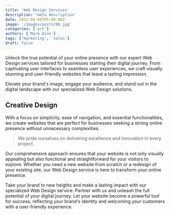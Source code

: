 ```yaml
---
title: 'Web Design Services'
description: 'meta description'
date: 2022-04-04T05:00:00Z
image: '/images/posts/06.jpg'
categories: ['art']
authors: ['Mark Dinn']
tags: ['marketing', 'sales']
draft: false
---
```


Unlock the true potential of your online presence with our expert Web Design services tailored for businesses starting their digital journey. From captivating user interfaces to seamless user experiences, we craft visually stunning and user-friendly websites that leave a lasting impression.

Elevate your brand's image, engage your audience, and stand out in the digital landscape with our specialized Web Design solutions.

## Creative Design

With a focus on simplicity, ease of navigation, and essential functionalities, we create websites that are perfect for businesses seeking a strong online presence without unnecessary complexities.

> We pride ourselves on delivering excellence and innovation in every project.

Our comprehensive approach ensures that your website is not only visually appealing but also functional and straightforward for your visitors to explore. Whether you need a new website from scratch or a redesign of your existing site, our Web Design service is here to transform your online presence.

Take your brand to new heights and make a lasting impact with our specialized Web Design service. Partner with us and unleash the full potential of your digital journey. Let your website become a powerful tool for success, reflecting your brand's identity and welcoming your customers with a user-friendly experience.
